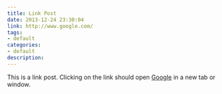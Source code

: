 ```yaml
---
title: Link Post
date: 2013-12-24 23:30:04
link: http://www.google.com/
tags:
- default
categories:
- default
description:
---
```


This is a link post. Clicking on the link should open [Google](http://www.google.com/) in a new tab or window.
